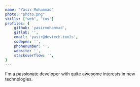 ```yaml
---
name: "Yasir Mohammad"
photo: "photo.png"
skills: ["web", "ios"]
profiles: {
    github: 'yasirmohammad',
    gitlab: '',
    email: 'yasir@devtech.tools',
    codepen: '',
    phonenumber: '',
    website: '',
    stackoverflow: '',
}
---
```

I'm a passionate developer with quite awesome interests in new technologies.